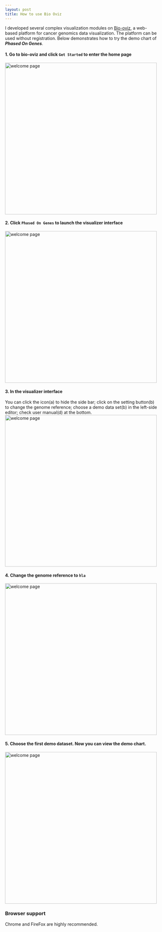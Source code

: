 ```yaml
---
layout: post
title: How to use Bio Oviz
---
```


I developed several complex visualization modules on [Bio-oviz](https://bio.oviz.org), a web-based platform for cancer genomics data visualization. The platform can be used without registration. Below demonstrates how to try the demo chart of _**Phased On Genes**_.

#### 1. Go to bio-oviz and click `Get Started` to enter the home page
<img src="{{ site.url }}{{ site.baseurl }}/public/media/bvd_welcome.png" alt="welcome page" style="width:500px;"/>

#### 2. Click `Phased On Genes` to launch the visualizer interface
<img src="{{ site.url }}{{ site.baseurl }}/public/media/bvd_home.png" alt="welcome page" style="width:500px;"/>

#### 3. In the visualizer interface
You can click the icon(a) to hide the side bar;
click on the setting button(b) to change the genome reference;
choose a demo data set(b) in the left-side editor;
check user manual(d) at the bottom.
<img src="{{ site.url }}{{ site.baseurl }}/public/media/bvd_viz.png" alt="welcome page" style="width:500px;"/>

#### 4. Change the genome reference to `hla`
<img src="{{ site.url }}{{ site.baseurl }}/public/media/bvd_ref.png" alt="welcome page" style="width:500px;"/>

#### 5. Choose the first demo dataset. Now you can view the demo chart.
<img src="{{ site.url }}{{ site.baseurl }}/public/media/bvd_result.png" alt="welcome page" style="width:500px;"/>


### Browser support

Chrome and FireFox are highly recommended.